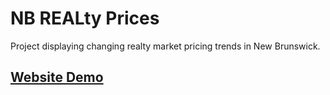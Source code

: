 # NB REALty Prices 
Project displaying changing realty market pricing trends in New Brunswick.
## [Website Demo](https://peschv.github.io/comp482-website/home.html)
